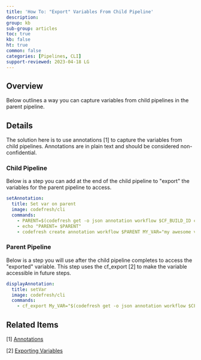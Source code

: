```yaml
---
title: 'How To: "Export" Variables From Child Pipeline'
description: 
group: kb
sub-group: articles
toc: true
kb: false
ht: true
common: false
categories: [Pipelines, CLI]
support-reviewed: 2023-04-18 LG
---
```


## Overview

Below outlines a way you can capture variables from child pipelines in the parent pipeline.

## Details

The solution here is to use annotations [1] to capture the variables from child pipelines. Annotations are in plain text and should be considered non-confidential.

### Child Pipeline

Below is a step you can add at the end of the child pipeline to "export" the variables for the parent pipeline to access.

```yaml
setAnnotation:
  title: Set var on parent
  image: codefresh/cli
  commands:
    - PARENT=$(codefresh get -o json annotation workflow $CF_BUILD_ID cf_predecessor | jq .value)
    - echo "PARENT= $PARENT"
    - codefresh create annotation workflow $PARENT MY_VAR="my awesome value"
```

### Parent Pipeline

Below is a step you will use after the child pipeline completes to access the "exported" variable. This step uses the cf_export [2] to make the variable accessible in future steps.

```yaml
displayAnnotation:
  title: setVar
  image: codefresh/cli
  commands:
    - cf_export My_VAR="$(codefresh get -o json annotation workflow $CF_BUILD_ID MY_VAR | jq .value)"
```

## Related Items

[1] [Annotations]({{site.baseurl}}/docs/pipelines/annotations/)

[2] [Exporting Variables]({{site.baseurl}}/docs/pipelines/variables/#exporting-environment-variables-from-a-freestyle-step)
